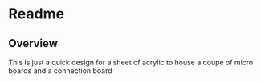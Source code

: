 # Readme

## Overview

This is just a quick design for a sheet of acrylic to house a coupe of micro boards and a connection board
